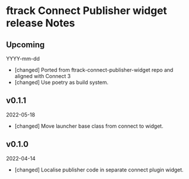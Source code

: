 # ftrack Connect Publisher widget release Notes

## Upcoming
YYYY-mm-dd

* [changed] Ported from ftrack-connect-publisher-widget repo and aligned with Connect 3
* [changed] Use poetry as build system.


## v0.1.1
2022-05-18

* [changed] Move launcher base class from connect to widget.

## v0.1.0
2022-04-14
* [changed] Localise publisher code in separate connect plugin widget.